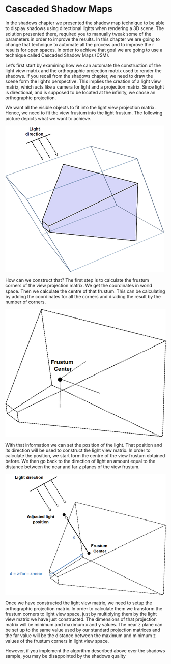# Cascaded Shadow Maps

In the shadows chapter we presented the shadow map technique to be able to display shadows using directional lights when rendering a 3D scene. The solution presented there, required you to manually tweak some of the parameters in order to improve the results. In this chapter we are going to change that technique to automate all the process and to improve the r results for open spaces. In order to achieve that goal we are going to use a technique called Cascaded Shadow Maps \(CSM\).

Let’s first start by examining how we can automate the construction of the light view matrix and the orthographic projection matrix used to render the shadows. If you recall from the shadows chapter, we need to draw the scene form the light’s perspective. This implies the creation of a light view matrix, which acts like a camera for light and a projection matrix. Since light is directional, and is supposed to be located at the infinity, we chose an orthographic projection.

We want all the visible objects to fit into the light view projection matrix. Hence, we need to fit the view frustum into the light frustum. The following picture depicts what we want to achieve.

![](/chapter26/view_frustum.png)

How can we construct that? The first step is to calculate the frustum corners of the view projection matrix. We get the coordinates in world space. Then we calculate the centre of that frustum. This can be calculating by adding the coordinates for all the corners and dividing the result by the number of corners.

![](/chapter26/frustum_center.png)



With that information we can set the position of the light. That position and its direction will be used to construct the light view matrix. In order to calculate the position, we start form the centre of the view frustum obtained before. We then go back to the direction of light an amount equal to the distance between the near and far z planes of the view frustum.

![](/chapter26/light_position.png)


	

Once we have constructed the light view matrix, we need to setup the orthographic projection matrix. In order to calculate them we transform the frustum corners to light view space, just by multiplying them by the light view matrix we have just constructed. The dimensions of that projection matrix will be minimum and maximum x and y values. The near z plane can be set up to the same value used by our standard projection matrices and the far value will be the distance between the maximum and minimum z values of the frustum corners in light view space.



However, if you implement the algorithm described above over the shadows sample, you may be disappointed by the shadows quality

